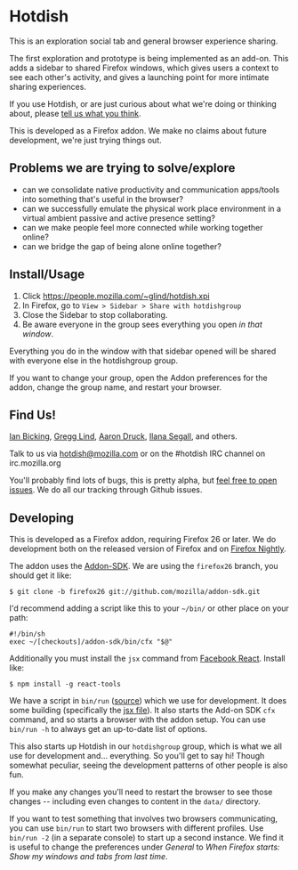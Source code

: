 Hotdish
=======

This is an exploration social tab and general browser experience sharing.

The first exploration and prototype is being implemented as an add-on. This adds a sidebar to shared Firefox windows, which gives users a context to see each other's activity, and gives a launching point for more intimate sharing experiences.

If you use Hotdish, or are just curious about what we're doing or thinking about, please [tell us what you think](hotdish@mozilla.com).

This is developed as a Firefox addon.  We make no claims about future development, we're just trying things out.

Problems we are trying to solve/explore
-------------
* can we consolidate native productivity and communication apps/tools into something that's useful in the browser?
* can we successfully emulate the physical work place environment in a virtual ambient passive and active presence setting?
* can we make people feel more connected while working together online?
* can we bridge the gap of being alone online together?

Install/Usage
-------------

1. Click https://people.mozilla.com/~glind/hotdish.xpi
2. In Firefox, go to `View > Sidebar > Share with hotdishgroup`
3. Close the Sidebar to stop collaborating.
4. Be aware everyone in the group sees everything you open *in that window*.

Everything you do in the window with that sidebar opened will be shared with everyone else in the hotdishgroup group.

If you want to change your group, open the Addon preferences for the addon, change the group name, and restart your browser.


Find Us!
---------

[Ian Bicking](http://www.ianbicking.org), [Gregg Lind](http://writeonly.wordpress.com/), [Aaron Druck](https://www.whatthedruck.com), [Ilana Segall](https://twitter.com/Sandwichface17), and others.

Talk to us via hotdish@mozilla.com or on the #hotdish IRC channel on irc.mozilla.org

You'll probably find lots of bugs, this is pretty alpha, but [feel free to open issues](https://github.com/mozilla/hotdish/issues/new). We do all our tracking through Github issues.


Developing
----------

This is developed as a Firefox addon, requiring Firefox 26 or later. We do development both on the released version of Firefox and on [Firefox Nightly](http://nightly.mozilla.org/).

The addon uses the [Addon-SDK](https://addons.mozilla.org/en-US/developers/docs/sdk/latest/). We are using the `firefox26` branch, you should get it like:

    $ git clone -b firefox26 git://github.com/mozilla/addon-sdk.git

I'd recommend adding a script like this to your `~/bin/` or other place on your path:

    #!/bin/sh
    exec ~/[checkouts]/addon-sdk/bin/cfx "$@"

Additionally you must install the `jsx` command from [Facebook React](http://facebook.github.io/react/).  Install like:

    $ npm install -g react-tools

We have a script in `bin/run` ([source](https://github.com/mozilla/hotdish/blob/master/bin/run)) which we use for development.  It does some building (specifically the [jsx file](https://github.com/mozilla/hotdish/blob/master/data/sidebar/jsx/components.js)). It also starts the Add-on SDK `cfx` command, and so starts a browser with the addon setup.  You can use `bin/run -h` to always get an up-to-date list of options.

This also starts up Hotdish in our `hotdishgroup` group, which is what we all use for development and... everything.  So you'll get to say hi!  Though somewhat peculiar, seeing the development patterns of other people is also fun.

If you make any changes you'll need to restart the browser to see those changes -- including even changes to content in the `data/` directory.

If you want to test something that involves two browsers communicating, you can use `bin/run` to start two browsers with different profiles.  Use `bin/run -2` (in a separate console) to start up a second instance.  We find it is useful to change the preferences under *General* to *When Firefox starts: Show my windows and tabs from last time*.
